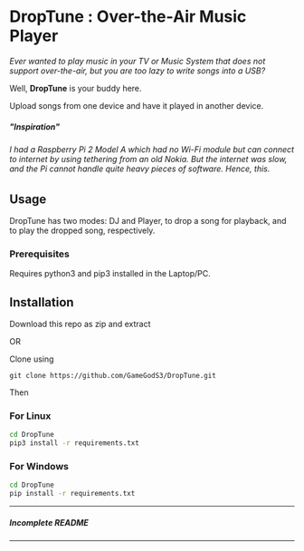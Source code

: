 # DropTune : Over-the-Air Music Player

*Ever wanted to play music in your TV or Music System that does not support over-the-air, but you are too lazy to write songs into a USB?*

Well, **DropTune** is your buddy here.

Upload songs from one device and have it played in another device.

##### "Inspiration"
###### I had a Raspberry Pi 2 Model A which had no Wi-Fi module but can connect to internet by using tethering from an old Nokia. But the internet was slow, and the Pi cannot handle quite heavy pieces of software. Hence, this.

## Usage
DropTune has two modes: DJ and Player, to drop a song for playback, and to play the dropped song, respectively.

### Prerequisites

Requires python3 and pip3 installed in the Laptop/PC.

## Installation

Download this repo as zip and extract

OR

Clone using

```git clone https://github.com/GameGodS3/DropTune.git```

Then
### For Linux
```bash
cd DropTune
pip3 install -r requirements.txt
```
### For Windows
```cmd
cd DropTune
pip install -r requirements.txt
```
-----------------
##### Incomplete README
-----------------
